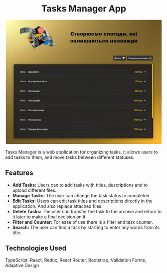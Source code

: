 <h1 align="center">Tasks Manager App</h1>

<p align="center">
<img src="assets/prev.jpg" width="500">
</p>

Tasks Manager is a web application for organizing tasks. It allows users to add
tasks to them, and move tasks between different statuses.

## Features

- **Add Tasks:** Users can to add tasks with titles, descriptions and to upload
  different files.
- **Manage Tasks:** The user can change the task status to completed.
- **Edit Tasks:** Users can edit task titles and descriptions directly in the
  application. And also replace attached files.
- **Delete Tasks:** The user can transfer the task to the archive and return to
  it later to make a final decision on it.
- **Filter and Counter:** For ease of use there is a filter and task counter.
- **Search:** The user can find a task by starting to enter any words from its title.

## Technologies Used

 TypeScript, React, Redux, React Router, Bootstrap, Validation Forms, Adaptive Design

